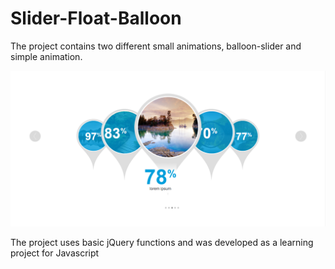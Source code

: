 # Slider-Float-Balloon
The project contains two different small animations, balloon-slider and simple animation.

![alt text](https://github.com/ThapaMahesh/Slider-Float-Balloon/blob/master/images/slider.PNG)


The project uses basic jQuery functions and was developed as a learning project for Javascript
